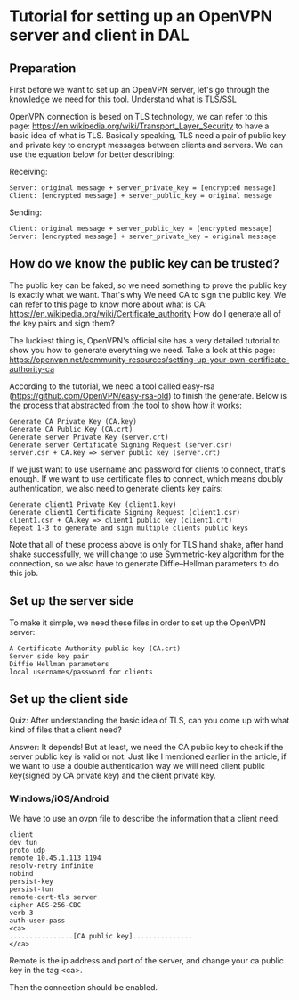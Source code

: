 # Tutorial for setting up an OpenVPN server and client in DAL

## Preparation

First before we want to set up an OpenVPN server, let's go through the knowledge we need for this tool.
Understand what is TLS/SSL

OpenVPN connection is besed on TLS technology,  we can refer to this page: https://en.wikipedia.org/wiki/Transport_Layer_Security to have a basic idea of what is TLS. Basically speaking, TLS need a pair of public key and private key to encrypt messages between clients and servers.  We can use the equation below for better describing:

Receiving:

    Server: original message + server_private_key = [encrypted message]
    Client: [encrypted message] + server_public_key = original message

Sending:

    Client: original message + server_public_key = [encrypted message]
    Server: [encrypted message] + server_private_key = original message

## How do we know the public key can be trusted?

The public key can be faked, so we need something to prove the public key is exactly what we want. That's why We need CA to sign the public key. We can refer to this page to know more about what is CA: https://en.wikipedia.org/wiki/Certificate_authority
How do I generate all of the key pairs and sign them?

The luckiest thing is, OpenVPN's official site has a very detailed tutorial to show you how to generate everything we need. Take a look at this page:  https://openvpn.net/community-resources/setting-up-your-own-certificate-authority-ca

According to the tutorial, we need a tool called easy-rsa (https://github.com/OpenVPN/easy-rsa-old) to finish the generate. Below is the process that abstracted from the tool to show how it works:

    Generate CA Private Key (CA.key)
    Generate CA Public Key (CA.crt)
    Generate server Private Key (server.crt)
    Generate server Certificate Signing Request (server.csr)
    server.csr + CA.key => server public key (server.crt)

If we just want to use username and password for clients to connect, that's enough. If we want to use certificate files to connect, which means doubly authentication, we also need to generate clients key pairs:

    Generate client1 Private Key (client1.key)
    Generate client1 Certificate Signing Request (client1.csr)
    client1.csr + CA.key => client1 public key (client1.crt)
    Repeat 1-3 to generate and sign multiple clients public keys

Note that all of these process above is only for TLS hand shake, after hand shake successfully, we will change to use Symmetric-key algorithm for the connection, so we also have to generate Diffie–Hellman parameters to do this job.

## Set up the server side

To make it simple, we need these files in order to set up the OpenVPN server:

    A Certificate Authority public key (CA.crt)
    Server side key pair
    Diffie Hellman parameters
    local usernames/password for clients

## Set up the client side

Quiz: After understanding the basic idea of TLS, can you come up with what kind of files that a client need?

Answer: It depends! But at least, we need the CA public key to check if the server public key is valid or not. Just like I mentioned earlier in the article, if we want to use a double authentication way we will need client public key(signed by CA private key) and the client private key.

### Windows/iOS/Android

We have to use an ovpn file to describe the information that a client need:

    client
    dev tun
    proto udp
    remote 10.45.1.113 1194
    resolv-retry infinite
    nobind
    persist-key
    persist-tun
    remote-cert-tls server
    cipher AES-256-CBC
    verb 3
    auth-user-pass
    <ca>
    ................[CA public key]...............
    </ca>

Remote is the ip address and port of the server, and change your ca public key in the tag \<ca>.

Then the connection should be enabled.